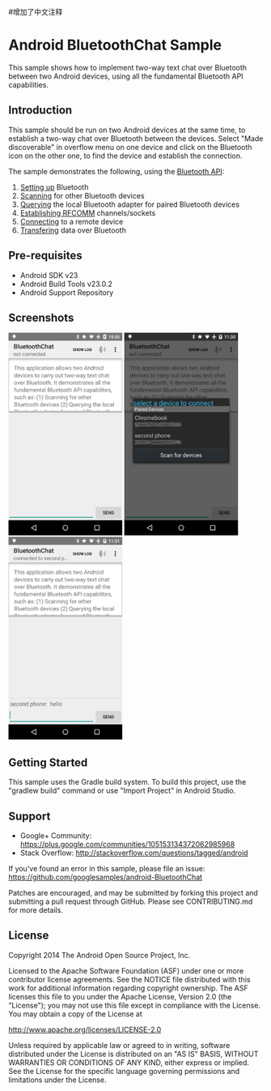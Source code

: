 #增加了中文注释

Android BluetoothChat Sample
===================================

This sample shows how to implement two-way text chat over Bluetooth between two Android devices, using
all the fundamental Bluetooth API capabilities.

Introduction
------------

This sample should be run on two Android devices at the same time, to establish a two-way chat over
Bluetooth between the devices. Select "Made discoverable" in overflow menu on one device and click
on the Bluetooth icon on the other one, to find the device and establish the connection.

The sample demonstrates the following, using the [Bluetooth API][1]:

1. [Setting up][2] Bluetooth
2. [Scanning][3] for other Bluetooth devices
3. [Querying][4] the local Bluetooth adapter for paired Bluetooth devices
4. [Establishing RFCOMM][5] channels/sockets
5. [Connecting][6] to a remote device
6. [Transfering][7] data over Bluetooth

[1]: http://developer.android.com/guide/topics/connectivity/bluetooth.html
[2]: http://developer.android.com/guide/topics/connectivity/bluetooth.html#Permissions
[3]: http://developer.android.com/guide/topics/connectivity/bluetooth.html#FindingDevices
[4]: http://developer.android.com/guide/topics/connectivity/bluetooth.html#QueryingPairedDevices
[5]: http://developer.android.com/guide/topics/connectivity/bluetooth.html#ConnectingDevices
[6]: http://developer.android.com/guide/topics/connectivity/bluetooth.html#ConnectingAsAClient
[7]: http://developer.android.com/guide/topics/connectivity/bluetooth.html#ManagingAConnection

Pre-requisites
--------------

- Android SDK v23
- Android Build Tools v23.0.2
- Android Support Repository

Screenshots
-------------

<img src="screenshots/1-launch.png" height="400" alt="Screenshot"/> <img src="screenshots/2-devices.png" height="400" alt="Screenshot"/> <img src="screenshots/3-chat.png" height="400" alt="Screenshot"/> 

Getting Started
---------------

This sample uses the Gradle build system. To build this project, use the
"gradlew build" command or use "Import Project" in Android Studio.

Support
-------

- Google+ Community: https://plus.google.com/communities/105153134372062985968
- Stack Overflow: http://stackoverflow.com/questions/tagged/android

If you've found an error in this sample, please file an issue:
https://github.com/googlesamples/android-BluetoothChat

Patches are encouraged, and may be submitted by forking this project and
submitting a pull request through GitHub. Please see CONTRIBUTING.md for more details.

License
-------

Copyright 2014 The Android Open Source Project, Inc.

Licensed to the Apache Software Foundation (ASF) under one or more contributor
license agreements.  See the NOTICE file distributed with this work for
additional information regarding copyright ownership.  The ASF licenses this
file to you under the Apache License, Version 2.0 (the "License"); you may not
use this file except in compliance with the License.  You may obtain a copy of
the License at

http://www.apache.org/licenses/LICENSE-2.0

Unless required by applicable law or agreed to in writing, software
distributed under the License is distributed on an "AS IS" BASIS, WITHOUT
WARRANTIES OR CONDITIONS OF ANY KIND, either express or implied.  See the
License for the specific language governing permissions and limitations under
the License.
